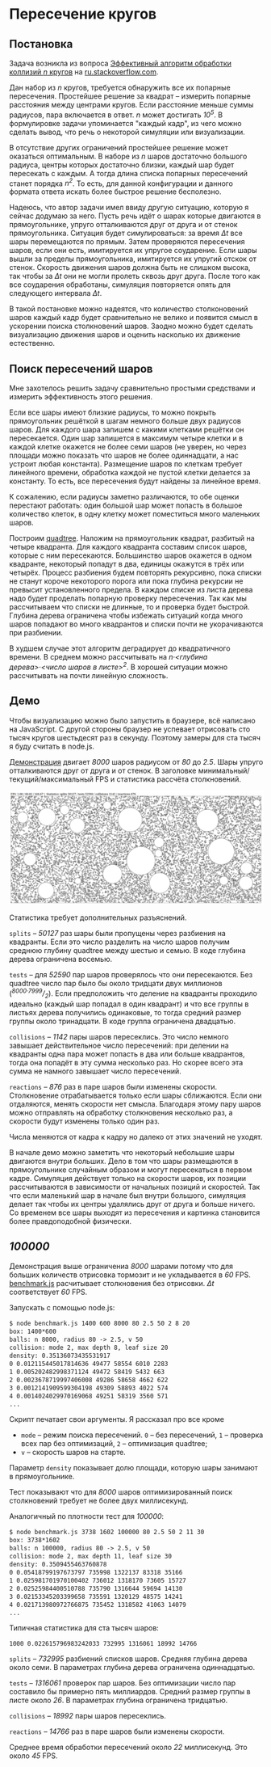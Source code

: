 # Пересечение кругов

## Постановка

Задача возникла из вопроса [Эффективный алгоритм обработки коллизий *n*
кругов](https://ru.stackoverflow.com/questions/1614873) на
[ru.stackoverflow.com](https://ru.stackoverflow.com).

Дан набор из *n* кругов, требуется обнаружить все их попарные пересечения.
Простейшее решение за квадрат &ndash; измерить попарные расстояния между
центрами кругов. Если расстояние меньше суммы радиусов, пара включается в
ответ. *n* может достигать *10<sup>5</sup>*. В формулировке задачи упоминается
"каждый кадр", из чего можно сделать вывод, что речь о некоторой симуляции или
визуализации.

В отсутствие других ограничений простейшее решение может оказаться
оптимальным. В наборе из *n* шаров достаточно большого радиуса, центры которых
достаточно близки, каждый шар будет пересекать с каждым. А тогда длина списка
попарных пересечений станет порядка *n<sup>2</sup>*. То есть, для данной
конфигурации и данного формата ответа искать более быстрое решение бесполезно.

Надеюсь, что автор задачи имел ввиду другую ситуацию, которую я сейчас
додумаю за него. Пусть речь идёт о шарах которые двигаются в прямоугольнике,
упруго отталкиваются друг от друга и от стенок прямоугольника. Ситуация будет
симулироваться: за время *&Delta;t* все шары перемещаются по прямым. Затем
проверяются пересечения шаров, если они есть, имитируется их упругое
соударение. Если шары вышли за пределы прямоугольника, имитируется их упругий
отскок от стенок. Скорость движения шаров должна быть не слишком высока, так
чтобы за *&Delta;t* они не могли пролеть сквозь друг друга. После того как все
соударения обработаны, симуляция повторяется опять для следующего интервала
*&Delta;t*.

В такой постановке можно надеятся, что количество столконовений шаров каждый
кадр будет сравнительно не велико и появится смысл в ускорении поиска
столкновений шаров. Заодно можно будет сделать визуализацию движения шаров и
оценить насколько их движение естественно.

## Поиск пересечений шаров

Мне захотелось решить задачу сравнительно простыми средствами и измерить
эффективность этого решения.

Если все шары имеют близкие радиусы, то можно покрыть прямоугольник решёткой в
шагам немного больше двух радиусов шаров. Для каждого шара запишем с какими
клетками решётки он пересекается. Один шар запишется в максимум четыре клетки
и в каждой клетке окажется не более семи шаров (не уверен, но через площади
можно показать что шаров не более одиннадцати, а нас устроит любая константа).
Размещение шаров по клеткам требует линейного времени, обработка каждой не
пустой клетки делается за константу. То есть, все пересечения будут найдены за
линейное время.

К сожалению, если радиусы заметно различаются, то обе оценки перестают
работать: один большой шар может попасть в большое количество клеток, в одну
клетку может поместиться много маленьких шаров.

Построим [quadtree](https://en.wikipedia.org/wiki/Quadtree). Наложим на
прямоугольник квадрат, разбитый на четыре квадранта. Для каждого квадранта
составим список шаров, которые с ним пересекаются. Большинство шаров окажется
в одном квадранте, некоторый попадут в два, единицы окажутся в трёх или
четырёх. Процесс разбиения будем повторять рекурсивно, пока списки не станут
короче некоторого порога или пока глубина рекурсии не превысит установленного
предела. В каждом списке из листа дерева надо будет проделать попарную
проверку пересечения. Так как мы рассчитываем что списки не длинные, то и
проверка будет быстрой. Глубина дерева ограничена чтобы избежать ситуаций
когда много шаров попадают во много квадрантов и списки почти не укорачиваются
при разбиении.

В худшем случае этот алгоритм деградирует до квадратичного времени. В среднем
можно рассчитывать на *n&middot;<глубина дерева>&middot;<число шаров в
листе><sup>2</sup>*. В хорошей ситуации можно рассчитывать на почти линейную
сложность.

## Демо

Чтобы визуализацию можно было запустить в браузере, всё написано на
JavaScript. С другой стороны браузер не успевает отрисовать сто тысяч кругов
шестьдесят раз в секунду. Поэтому замеры для ста тысяч я буду считать в
node.js.

[Демонстрация](https://stanislavvolodarskiy.github.io/collision/) двигает
*8000* шаров радиусом от *80* до *2.5*. Шары упруго отталкиваются друг от
друга и от стенок. В заголовке минимальный/текущий/максимальный FPS и
статистика рассчёта столкновений.

![Кадр из демонстрации.](https://raw.githubusercontent.com/StanislavVolodarskiy/collision/refs/heads/main/article/demo.png)

Статистика требует дополнительных разъяснений.

`splits` &ndash; *50127* раз шары были пропущены через разбиения на квадранты.
Если это число разделить на число шаров получим среднюю глубину quadtree между
шестью и семью. В коде глубина дерева ограничена восемью.

`tests` &ndash; для *52590* пар шаров проверялось что они пересекаются. Без
quadtree число пар было бы около тридцати двух миллионов
(*<sup>8000&middot;7999</sup>/<sub>2</sub>*). Если предположить что деление на
квадранты проходило идеально (каждый шар попадал в один квадрант) и что все
группы в листьях дерева получились одинаковые, то тогда средний размер группы
около тринадцати. В коде группа ограничена двадцатью.

`collisions` &ndash; *1142* пары шаров пересеклись. Это число немного завышает
действительное число пересечений: при делении на квадранты одна пара может
попасть в два или больше квадрантов, тогда она попадёт в эту сумма несколько
раз. Но скорее всего эта сумма не намного завышает число пересечений.

`reactions` &ndash; *876* раз в паре шаров были изменены скорости.
Столкновение отрабатывается только если шары сближаются. Если они отдаляются,
менять скорости нет смысла. Благодаря этому пару шаров можно отправлять на
обработку столкновения несколько раз, а скорости будут изменены только один
раз.

Числа меняются от кадра к кадру но далеко от этих значений не уходят.

В начале демо можно заметить что некоторый небольшие шары двигаются внутри
больших. Дело в том что шары размещаются в прямоугольнике случайным образом и
могут пересекаться в первом кадре. Симуляция действует только на скорости
шаров, их позиции рассчитываются в зависимости от начальных позиций и
скоростей. Так что если маленький шар в начале был внутри большого, симуляция
делает так чтобы их центры удалялись друг от друга и больше ничего. Со
временем все шары выходят из пересечения и картинка становится более
правдоподобной физически.

## *100000*

Демонстрация выше ограничениа *8000* шарами потому что для больших количеств
отрисовка тормозит и не укладывается в *60* FPS.
[benchmark.js](https://github.com/StanislavVolodarskiy/collision/blob/main/benchmark.js)
расчитывает столкновения без отрисовки. *&Delta;t* соответствует *60* FPS.

Запускать с помощью node.js:
```
$ node benchmark.js 1400 600 8000 80 2.5 50 2 8 20
box: 1400*600
balls: n 8000, radius 80 -> 2.5, v 50
collision: mode 2, max depth 8, leaf size 20
density: 0.35136073435531917
0 0.012115445017814636 49477 58554 6010 2283
1 0.005202482998371124 49472 58419 5432 663
2 0.0023678719997406008 49286 58658 4662 622
3 0.0012141909599304198 49309 58893 4022 574
4 0.0014024029970169068 49251 58319 3560 571
...
```

Скрипт печатает свои аргументы. Я рассказал про все кроме  
* `mode` &ndash; режим поиска пересечений. `0` &ndash; без пересечений,
`1` &ndash; проверка всех пар без оптимизаций, `2` &ndash; оптимизация
quadtree;
* `v` &ndash; скорость шаров на старте.

Параметр `density` показывает долю площади, которую шары занимают в
прямоугольнике.

Тест показывают что для *8000* шаров оптимизированный поиск столкновений
требует не более двух миллисекунд.

Аналогичный по плотности тест для *100000*:
```
$ node benchmark.js 3738 1602 100000 80 2.5 50 2 11 30
box: 3738*1602
balls: n 100000, radius 80 -> 2.5, v 50
collision: mode 2, max depth 11, leaf size 30
density: 0.3509455463760878
0 0.05418799197673797 735998 1322137 83318 35166
1 0.025981701970100402 736012 1318170 73605 15727
2 0.02525984400510788 735790 1316644 59694 14130
3 0.02153345203399658 735591 1320129 48575 14241
4 0.021713980972766875 735452 1318582 41063 14079
...
```

Типичная статистика для ста тысяч шаров:
```
1000 0.022615796983242033 732995 1316061 18992 14766
```

`splits` &ndash; *732995* разбиений списков шаров. Средняя глубина дерева
около семи. В параметрах глубина дерева ограничена одиннадцатью.

`tests` &ndash; *1316061* проверок пар шаров. Без оптимизации число пар
составило бы примерно пять миллиардов. Средний размер группы в листе около
*26*. В параметрах глубина ограничена тридцатью.

`collisions` &ndash; *18992* пары шаров пересеклись.

`reactions` &ndash; *14766* раз в паре шаров были изменены скорости.

Среднее время обработки пересечений около *22* миллисекунд. Это около *45* FPS.
